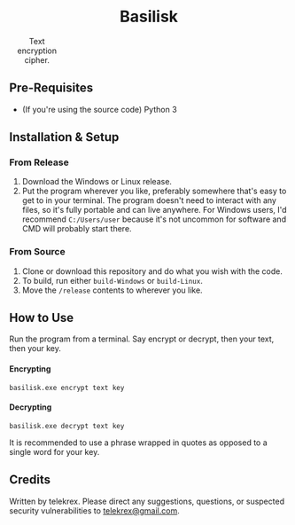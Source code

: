 <h1 align="center" style="margin-top: -10px"> Basilisk </h1>
<p align="center" style="width: 100;">
   Text encryption cipher.<br>
</p>

## Pre-Requisites
- (If you're using the source code) Python 3

## Installation & Setup

### From Release
1. Download the Windows or Linux release.
2. Put the program wherever you like, preferably somewhere that's easy to get to in your terminal. The program doesn't need to interact with any files, so it's fully portable and can live anywhere. For Windows users, I'd recommend `C:/Users/user` because it's not uncommon for software and CMD will probably start there.

### From Source
1. Clone or download this repository and do what you wish with the code.
2. To build, run either `build-Windows` or `build-Linux`.
3. Move the `/release` contents to wherever you like.

## How to Use
Run the program from a terminal. Say encrypt or decrypt, then your text, then your key.

#### Encrypting
`basilisk.exe encrypt text key`  

#### Decrypting
`basilisk.exe decrypt text key` 

It is recommended to use a phrase wrapped in quotes as opposed to a single word for your key.

## Credits
Written by telekrex. Please direct any suggestions, questions, or suspected security vulnerabilities to telekrex@gmail.com.